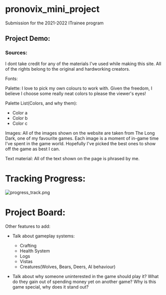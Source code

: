 # pronovix_mini_project
Submission for the 2021-2022 ITrainee program

## Project Demo:

### Sources:

I dont take credit for any of the materials I've used while making this site.
All of the rights belong to the original and hardworking creators.

Fonts:


Palette:
I love to pick my own colours to work with.
Given the freedom, I believe I choose some really neat colors to please the viewer's eyes!

Palette List(Colors, and why them):
- Color a
- Color b
- Color c

Images:
All of the images shown on the website are taken from The Long Dark, one of my favourite games.
Each image is a moment of in-game time I've spent in the game world.
Hopefully I've picked the best ones to show off the game as best I can.

Text material:
All of the text shown on the page is phrased by me.

# Tracking Progress:
![progress_track.png](https://github.com/sla-ppy/pronovix_mini_project/blob/master/proj_mng/progress_track.png)

# Project Board:

Other features to add:
- Talk about gameplay systems:
    - Crafting
    - Health System
    - Logs
    - Vistas
    - Creatures(Wolves, Bears, Deers, AI behaviour)

- Talk about why someone uninterested in the game should play it? What do they gain out of spending money yet on another game? Why is this game special, why does it stand out?

